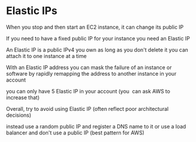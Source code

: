# Elastic IPs

When you stop and then start an EC2 instance, it can change its public IP

If you need to have a fixed public IP for your instance you need an Elastic IP

An Elastic IP is a public IPv4 you own as long as you don't delete it you can attach it to one instance at a time

With an Elastic IP address you can mask the failure of an instance or software by rapidly remapping the address to another instance in your account

you can only have 5 Elastic IP in your account (you  can ask AWS to increase that)

Overall, try to avoid using Elastic IP (often reflect poor architectural decisions)

instead use a random public IP and register a DNS name to it or use a load balancer and don't use a public IP (best pattern for AWS)